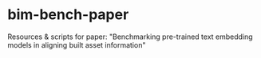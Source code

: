 # bim-bench-paper
Resources &amp; scripts for paper: "Benchmarking pre-trained text embedding models in aligning built asset information"
